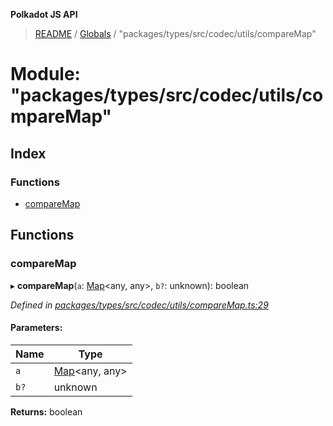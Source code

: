 **Polkadot JS API**

> [README](../README.md) / [Globals](../globals.md) / "packages/types/src/codec/utils/compareMap"

# Module: "packages/types/src/codec/utils/compareMap"

## Index

### Functions

* [compareMap](_packages_types_src_codec_utils_comparemap_.md#comparemap)

## Functions

### compareMap

▸ **compareMap**(`a`: [Map](../classes/_packages_types_src_codec_struct_.struct.md#map)\<any, any>, `b?`: unknown): boolean

*Defined in [packages/types/src/codec/utils/compareMap.ts:29](https://github.com/polkadot-js/api/blob/ee6b6da02/packages/types/src/codec/utils/compareMap.ts#L29)*

#### Parameters:

Name | Type |
------ | ------ |
`a` | [Map](../classes/_packages_types_src_codec_struct_.struct.md#map)\<any, any> |
`b?` | unknown |

**Returns:** boolean
